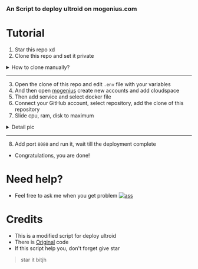 
<b><h3>An Script to deploy ultroid on mogenius.com</h3></b>

# Tutorial

1. Star this repo xd
2. Clone this repo and set it private
<details>
<summary>How to clone manually?</summary>

- Simply click this [link](https://github.com/Leoksu/mogenius-ultroid)
- Enter any repository name you want
- :warning: **SET YOUR CLONE REPO TO PRIVATE** :warning:

</details>

---
3. Open the clone of this repo and edit `.env` file with your variables
4. And then open [mogenius](https://mogenius.com/) create new accounts and add cloudspace
5. Then add service and select docker file
6. Connect your GitHub account, select repository, add the clone of this repository 
7. Slide cpu, ram, disk to maximum
<details>
<summary>Detail pic</summary>
<img src="./resources/extras/slidecpu.jpg" alt="details">
</details>

---
8. Add port `8080` and run it, wait till the deployment complete
- Congratulations, you are done!

# Need help?
- Feel free to ask me when you get problem  [![ass](https://img.shields.io/badge/My%20-Telegram-blue.svg)](https://t.me/leoxsu)

# Credits
- This is a modified script for deploy ultroid
- There is [Original](https://github.com/ITZ-ZAID/mogenius) code
- If this script help you, don't forget give star 
> star it bitjh
